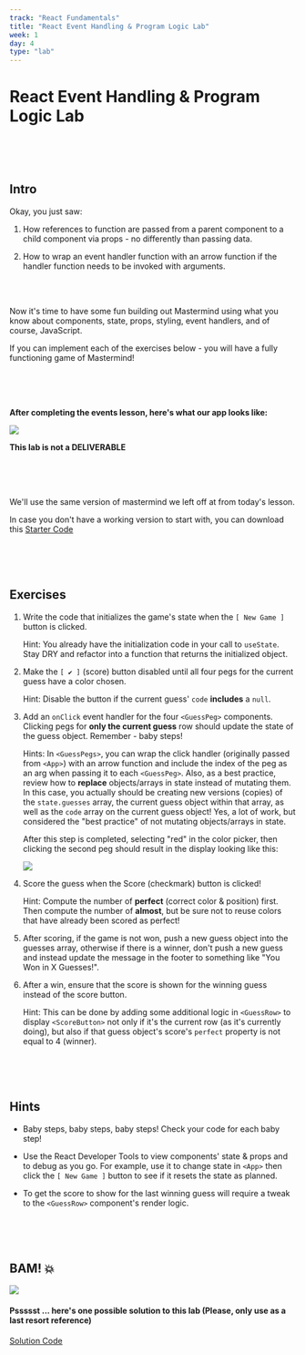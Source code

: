 ```yaml
---
track: "React Fundamentals"
title: "React Event Handling & Program Logic Lab"
week: 1
day: 4
type: "lab"
---
```


# React Event Handling & Program Logic Lab


<br>
<br>
<br>



## Intro

Okay, you just saw:

1. How references to function are passed from a parent component to a child component via props - no differently than passing data.

2. How to wrap an event handler function with an arrow function if the handler function needs to be invoked with arguments.

<br>
<br>

Now it's time to have some fun building out Mastermind using what you know about components, state, props, styling, event handlers, and of course, JavaScript.

If you can implement each of the exercises below - you will have a fully functioning game of Mastermind!


<br>
<br>
<br>


**After completing the events lesson, here's what our app looks like:**

<img src="https://i.imgur.com/7CX8Dfs.png">

**This lab is not a DELIVERABLE**

<br>
<br>
<br>


We'll use the same version of mastermind we left off at from today's lesson.

In case you don't have a working version to start with, you can download this <a href="/downloads/react_fundamentals/event-handling-lab/react-mastermind.zip" download>Starter Code</a>


<br>
<br>
<br>




## Exercises

1. Write the code that initializes the game's state when the  `[ New Game ]` button is clicked.

	Hint: You already have the initialization code in your call to `useState`. Stay DRY and refactor into a function that returns the initialized object.

2. Make the `[ ✔ ]` (score) button disabled until all four pegs for the current guess have a color chosen.

	Hint: Disable the button if the current guess' `code` **includes** a `null`.

3. Add an `onClick` event handler for the four `<GuessPeg>` components. Clicking pegs for **only the current guess** row should update the state of the guess object. Remember - baby steps!

	Hints: In `<GuessPegs>`, you can wrap the click handler (originally passed from `<App>`) with an arrow function and include the index of the peg as an arg when passing it to each `<GuessPeg>`. Also, as a best practice, review how to **replace** objects/arrays in state instead of mutating them. In this case, you actually should be creating new versions (copies) of the `state.guesses` array, the current guess object within that array, as well as the `code` array on the current guess object! Yes, a lot of work, but considered the "best practice" of not mutating objects/arrays in state.
	
	After this step is completed, selecting "red" in the color picker, then clicking the second peg should result in the display looking like this:

	<img src="https://i.imgur.com/loJBeHh.png">
  
4. Score the guess when the Score (checkmark) button is clicked!

	Hint: Compute the number of **perfect** (correct color & position) first. Then compute the number of **almost**, but be sure not to reuse colors that have already been scored as perfect!

5. After scoring, if the game is not won, push a new guess object into the guesses array, otherwise if there is a winner, don't push a new guess and instead update the message in the footer to something like "You Won in X Guesses!".

6. After a win, ensure that the score is shown for the winning guess instead of the score button.

	Hint: This can be done by adding some additional logic in `<GuessRow>` to display `<ScoreButton>` not only if it's the current row (as it's currently doing), but also if that guess object's score's `perfect` property is not equal to 4 (winner).


<br>
<br>
<br>



## Hints

- Baby steps, baby steps, baby steps! Check your code for each baby step!

- Use the React Developer Tools to view components' state & props and to debug as you go. For example, use it to change state in `<App>` then click the `[ New Game ]` button to see if it resets the state as planned.

- To get the score to show for the last winning guess will require a tweak to the `<GuessRow>` component's render logic.

<br>
<br>
<br>

## BAM! 💥

<img src="https://i.imgur.com/zbUUDUs.png">


#### Pssssst ... here's one possible solution to this lab (Please, only use as a last resort reference) 

<a href="/downloads/react_fundamentals/event-handling-lab-solution/react-mastermind.zip" download>Solution Code</a>

 

